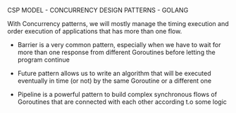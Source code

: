 CSP MODEL - CONCURRENCY DESIGN PATTERNS - GOLANG

With Concurrency patterns, we will mostly manage the timing execution and order execution of applications
that has more than one flow.

* Barrier is a very common pattern, especially when we have to wait for more than
one response from different Goroutines before letting the program continue

* Future pattern allows us to write an algorithm that will be executed eventually in
time (or not) by the same Goroutine or a different one

* Pipeline is a powerful pattern to build complex synchronous flows of Goroutines
that are connected with each other according t.o some logic